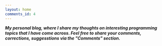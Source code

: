 ```yaml
---
layout: home
comments_id: 4
---
```


***My personal blog, where I share my thoughts on interesting programming topics that I have come across. Feel free to share your comments, corrections, suggesstions via the "Comments" section.***

